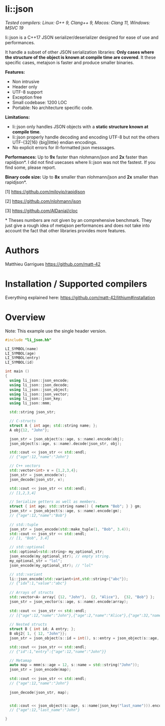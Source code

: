 li::json
============================

*Tested compilers: Linux: G++ 9, Clang++ 9, Macos: Clang 11, Windows: MSVC 19*

li::json is a C++17 JSON serializer/deserializer designed for
ease of use and performances.

It handle a subset of other JSON serialization libraries: **Only cases
where the structure of the object is known at compile time are covered**.
It these specific cases, metajson is faster and produce smaller binaries.

**Features:**
  - Non intrusive
  - Header only
  - UTF-8 support
  - Exception free
  - Small codebase: 1200 LOC
  - Portable: No architecture specific code.

**Limitations:**
  - li::json only handles JSON objects with a **static structure known at compile time**.
  - li::json properly handle decoding and encoding UTF-8 but not the others UTF-{32|16} {big|little} endian encodings.
  - No explicit errors for ill-formatted json messsages.

**Performances:** Up to **9x** faster than nlohmann/json and **2x**
  faster than rapidjson*. I did not find usecases where li::json was
  not the fastest. If you find some, please report.

**Binary code size:** Up to **8x** smaller than nlohmann/json and **2x** smaller than rapidjson*.

[1] https://github.com/miloyip/rapidjson

[2] https://github.com/nlohmann/json

[3] https://github.com/AlDanial/cloc

\* Theses numbers are not given by an comprehensive benchmark. They just give a rough idea
of metajson performances and does not take into account the fact that other libraries provides
more features.

Authors
============================

Matthieu Garrigues https://github.com/matt-42

Installation / Supported compilers
============================

Everything explained here: https://github.com/matt-42/lithium#installation

Overview
============================

Note: This example use the single header version.

```c++
#include "li_json.hh"

LI_SYMBOL(name)
LI_SYMBOL(age)
LI_SYMBOL(entry)
LI_SYMBOL(id)

int main ()
{
  using li_json::json_encode;
  using li_json::json_decode;
  using li_json::json_object;
  using li_json::json_vector;
  using li_json::json_key;
  using li_json::mmm;

  std::string json_str;

  // C-structs
  struct A { int age; std::string name; };
  A obj{12, "John"};

  json_str = json_object(s::age, s::name).encode(obj);
  json_object(s::age, s::name).decode(json_str, obj);

  std::cout << json_str << std::endl;
  // {"age":12,"name":"John"}

  // C++ vectors
  std::vector<int> v = {1,2,3,4};
  json_str = json_encode(v);
  json_decode(json_str, v);

  std::cout << json_str << std::endl;
  // [1,2,3,4]

  // Serialize getters as well as members.
  struct { int age; std::string name() { return "Bob"; } } gm;
  json_str = json_object(s::age, s::name).encode(gm);
  // {"age":12,"name":"Bob"}
  
  // std::tuple
  json_str = json_encode(std::make_tuple(1, "Bob", 3.4));
  std::cout << json_str << std::endl;
  // [1, "Bob", 3.4]

  // std::optional
  std::optional<std::string> my_optional_str;
  json_encode(my_optional_str); // empty string.
  my_optional_str = "lol";
  json_encode(my_optional_str); // "lol"

  // std::variant
  li::json_encode(std::variant<int,std::string>{"abc"});
  // {"idx":1,"value":"abc"}
  
  // Arrays of structs
  std::vector<A> array{ {12, "John"},  {2, "Alice"},  {32, "Bob"} };
  json_str = json_vector(s::age, s::name).encode(array);
  
  std::cout << json_str << std::endl;
  // [{"age":12,"name":"John"},{"age":2,"name":"Alice"},{"age":32,"name":"Bob"}]
 
  // Nested structs
  struct B { int id; A entry; };
  B obj2{ 1, { 12, "John"}};
  json_str = json_object(s::id = int(), s::entry = json_object(s::age, s::name)).encode(obj2);

  std::cout << json_str << std::endl;
  // {"id":1,"entry":{"age":12,"name":"John"}}

  // Metamap
  auto map = mmm(s::age = 12, s::name = std::string("John"));
  json_str = json_encode(map);
  
  std::cout << json_str << std::endl;
  // {"age":12,"name":"John"}
  
  json_decode(json_str, map);


  std::cout << json_object(s::age, s::name(json_key("last_name"))).encode(obj) << std::endl;
  // {"age":12,"last_name":"John"}

}

```
